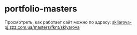 # portfolio-masters
Просмотреть, как работает сайт можно по адресу: <a href="http://skliarova-pj.zzz.com.ua/masters/fknt/sklyarova/">skliarova-pj.zzz.com.ua/masters/fknt/sklyarova</a>
